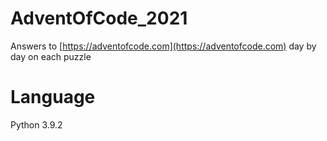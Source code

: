 # AdventOfCode_2021

Answers to [https://adventofcode.com](https://adventofcode.com) day by day on each puzzle

# Language

Python 3.9.2
